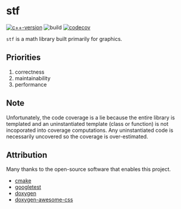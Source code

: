 # stf

[![c++-version](https://img.shields.io/badge/C++-17-gray.svg?style=flat&logo=c%2B%2B&logoColor=white&labelColor=1575F9)](https://en.cppreference.com/w/cpp/17)
![build](https://github.com/nathanstouffer/stf/actions/workflows/build.yml/badge.svg)
[![codecov](https://codecov.io/gh/nathanstouffer/stf/graph/badge.svg?token=WLB5Z8XTYE)](https://codecov.io/gh/nathanstouffer/stf)


`stf` is a math library built primarily for graphics.

## Priorities

1. correctness
2. maintainability
3. performance

## Note

Unfortunately, the code coverage is a lie because the entire library is templated and an uninstantiated template (class or function) is not incoporated into coverage computations.
Any uninstantiated code is necessarily uncovered so the coverage is over-estimated.

## Attribution

Many thanks to the open-source software that enables this project.

* [cmake](https://cmake.org/)
* [googletest](https://github.com/google/googletest.git)
* [doxygen](https://www.doxygen.nl/)
* [doxygen-awesome-css](https://github.com/jothepro/doxygen-awesome-css)